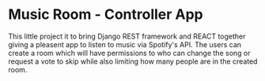 # Music Room - Controller App

This little project it to bring Django REST framework and REACT together giving a pleasent app to listen to music via Spotify's API.
The users can create a room which will have permissions to who can change the song or request a vote to skip while also limiting how many people are in the created room.